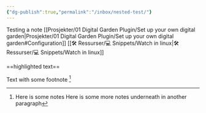 ```yaml
---
{"dg-publish":true,"permalink":"/inbox/nested-test/"}
---
```

Testing a note
[[Prosjekter/01 Digital Garden Plugin/Set up your own digital garden|Prosjekter/01 Digital Garden Plugin/Set up your own digital garden#Configuration]]
[[🛠 Ressurser/💻 Snippets/Watch in linux|🛠 Ressurser/💻 Snippets/Watch in linux]]

==highlighted text==


Text with some footnote [^1] 


[^1]: Here is some notes
			Here is some more notes underneath in another paragraph